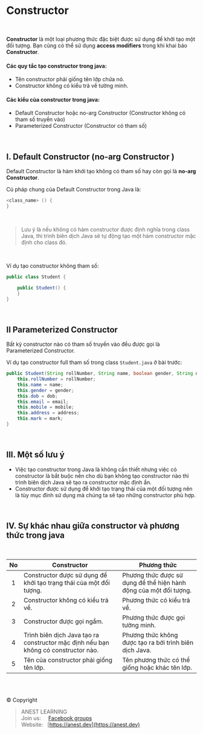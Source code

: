 # Constructor 

<br />

**Constructor** là một loại phương thức đặc biệt được sử dụng để khởi tạo một đối tượng. Bạn cũng có thể sử dụng **access modifiers** trong khi khai báo **Constructor**.

#### Các quy tắc tạo constructor trong java:
- Tên constructor phải giống tên lớp chứa nó.
- Constructor không có kiểu trả về tường minh.

#### Các kiểu của constructor trong java:
- Default Constructor hoặc no-arg Constructor (Constructor không có tham số truyền vào)
- Parameterized Constructor (Constructor có tham số)

<br />

## I. Default Constructor (no-arg Constructor )

Default Constructor là hàm khởi tạo không có tham số hay còn gọi là **no-arg Constructor**.

Cú pháp chung của Default Constructor trong Java là:
```java
<class_name> () {
}
```

<br />

> Lưu ý là nếu không có hàm constructor được định nghĩa trong class Java, thì trình biên dịch Java sẽ tự động tạo một hàm constructor mặc định cho class đó.

<br />

Ví dụ tạo constructor không tham số:
```java
public class Student {

    public Student() {
    }
}
```

<br />

## II Parameterized Constructor

Bất kỳ constructor nào có tham số truyền vào đều được gọi là Parameterized Constructor.

Ví dụ tạo constructor full tham số trong class `Student.java` ở bài trước:
```java
public Student(String rollNumber, String name, boolean gender, String dob, String email, String mobile, String address, double mark) {
    this.rollNumber = rollNumber;
    this.name = name;
    this.gender = gender;
    this.dob = dob;
    this.email = email;
    this.mobile = mobile;
    this.address = address;
    this.mark = mark;
}
```

<br />

## III. Một số lưu ý

- Việc tạo constructor trong Java là không cần thiết nhưng việc có constructor là bắt buộc nên cho dù bạn không tạo constructor nào thì trình biên dịch Java sẽ tạo ra constructor mặc định ẩn.
- Constructor được sử dụng để khởi tạo trạng thái của một đối tượng nên là tùy mục đính sử dụng mà chúng ta sẽ tạo những constructor phù hợp.

<br />

## IV. Sự khác nhau giữa constructor và phương thức trong java

<br />

| No | Constructor | Phương thức |
|:--:|-------------|-------------|
|  1 | Constructor được sử dụng để khởi tạo trạng thái của một đối tượng. | Phương thức được sử dụng để thể hiện hành động của một đối tượng. |
|  2 | Constructor không có kiểu trả về. | Phương thức có kiểu trả về. |
|  3 | Constructor được gọi ngầm. | Phương thức được gọi tường minh. |
|  4 | Trình biên dịch Java tạo ra constructor mặc định nếu bạn không có constructor nào. | Phương thức không được tạo ra bởi trình biên dịch Java. |
|  5 | Tên của constructor phải giống tên lớp. | Tên phương thức có thể giống hoặc khác tên lớp. |


<br />

##  

© Copyright
> ANEST LEARNING  
> Join us: &nbsp;&nbsp;&nbsp; [Facebook groups](https://www.facebook.com/groups/anest.learning/)  
> Website: &nbsp; [https://anest.dev](https://anest.dev)  
